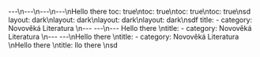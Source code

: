 ---\n---\n---\n---\nHello there
toc: true\ntoc: true\ntoc: true\ntoc: true\nsd
layout: dark\nlayout: dark\nlayout: dark\nlayout: dark\nsdf
title: -
category: Novověká Literatura \n---
---\n---
Hello there \ntitle: -
category: Novověká Literatura \n---
---\nHello there \ntitle: -
category: Novověká Literatura \nHello there \ntitle: llo there \nsd
